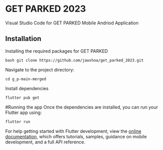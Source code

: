 # GET PARKED 2023

Visual Studio Code for GET PARKED Mobile Andriod Application


## Installation

Installing the required packages for GET PARKED 

```
bash git clone https://github.com/jawshoa/get_parked_2023.git
```






Navigate to the project directory:
```
cd g_p-main-merged
```

Install dependencies
```
flutter pub get
```

#Running the app 
Once the dependencies are installed, you can run your Flutter app using:
```
flutter run
```

For help getting started with Flutter development, view the
[online documentation](https://docs.flutter.dev/), which offers tutorials,
samples, guidance on mobile development, and a full API reference.
